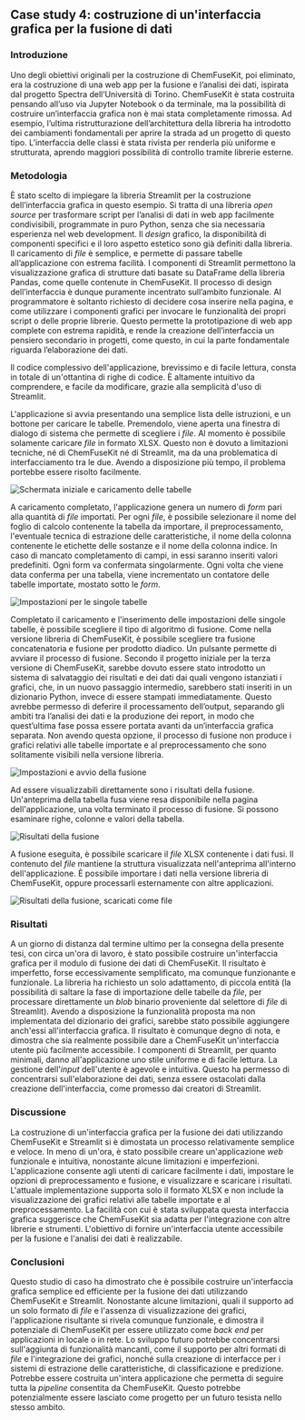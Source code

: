 ## Case study 4: costruzione di un'interfaccia grafica per la fusione di dati

### Introduzione

Uno degli obiettivi originali per la costruzione di ChemFuseKit, poi eliminato, era la costruzione di una web app per la fusione e l’analisi dei dati, ispirata dal progetto Spectra dell’Università di Torino. ChemFuseKit è stata costruita pensando all’uso via Jupyter Notebook o da terminale, ma la possibilità di costruire un’interfaccia grafica non è mai stata completamente rimossa. Ad esempio, l’ultima ristrutturazione dell’architettura della libreria ha introdotto dei cambiamenti fondamentali per aprire la strada ad un progetto di questo tipo. L’interfaccia delle classi è stata rivista per renderla più uniforme e strutturata, aprendo maggiori possibilità di controllo tramite librerie esterne.

### Metodologia

È stato scelto di impiegare la libreria Streamlit per la costruzione dell’interfaccia grafica in questo esempio. Si tratta di una libreria *open source* per trasformare script per l’analisi di dati in web app facilmente condivisibili, programmate in puro Python, senza che sia necessaria esperienza nel web development. Il *design* grafico, la disponibilità di componenti specifici e il loro aspetto estetico sono già definiti dalla libreria. Il caricamento di *file* è semplice, e permette di passare tabelle all’applicazione con estrema facilità. I componenti di Streamlit permettono la visualizzazione grafica di strutture dati basate su DataFrame della libreria Pandas, come quelle contenute in ChemFuseKit. Il processo di design dell’interfaccia è dunque puramente incentrato sull’ambito funzionale. Al programmatore è soltanto richiesto di decidere cosa inserire nella pagina, e come utilizzare i componenti grafici per invocare le funzionalità dei propri script o delle proprie librerie. Questo permette la prototipazione di web app complete con estrema rapidità, e rende la creazione dell’interfaccia un pensiero secondario in progetti, come questo, in cui la parte fondamentale riguarda l’elaborazione dei dati.

Il codice complessivo dell'applicazione, brevissimo e di facile lettura, consta in totale di un'ottantina di righe di codice. È altamente intuitivo da comprendere, e facile da modificare, grazie alla semplicità d'uso di Streamlit.

L'applicazione si avvia presentando una semplice lista delle istruzioni, e un bottone per caricare le tabelle. Premendolo, viene aperta una finestra di dialogo di sistema che permette di scegliere i *file*. Al momento è possibile solamente caricare *file* in formato XLSX. Questo non è dovuto a limitazioni tecniche, né di ChemFuseKit né di Streamlit, ma da una problematica di interfacciamento tra le due. Avendo a disposizione più tempo, il problema portebbe essere risolto facilmente.

![Schermata iniziale e caricamento delle tabelle](cs4-1.png)

A caricamento completato, l'applicazione genera un numero di *form* pari alla quantità di *file* importati. Per ogni *file*, è possibile selezionare il nome del foglio di calcolo contenente la tabella da importare, il preprocessamento, l'eventuale tecnica di estrazione delle caratteristiche, il nome della colonna contenente le etichette delle sostanze e il nome della colonna indice. In caso di mancato completamento di campi, in essi saranno inseriti valori predefiniti. Ogni form va confermata singolarmente. Ogni volta che viene data conferma per una tabella, viene incrementato un contatore delle tabelle importate, mostato sotto le *form*.


![Impostazioni per le singole tabelle](cs4-2.png)

Completato il caricamento e l'inserimento delle impostazioni delle singole tabelle, è possibile scegliere il tipo di algoritmo di fusione. Come nella versione libreria di ChemFuseKit, è possibile scegliere tra fusione concatenatoria e fusione per prodotto diadico. Un pulsante permette di avviare il processo di fusione. Secondo il progetto iniziale per la terza versione di ChemFuseKit, sarebbe dovuto essere stato introdotto un sistema di salvataggio dei risultati e dei dati dai quali vengono istanziati i grafici, che, in un nuovo passaggio intermedio, sarebbero stati inseriti in un dizionario Python, invece di essere stampati immediatamente. Questo avrebbe permesso di deferire il processamento dell’output, separando gli ambiti tra l’analisi dei dati e la produzione dei report, in modo che quest’ultima fase possa essere portata avanti da un’interfaccia grafica separata. Non avendo questa opzione, il processo di fusione non produce i grafici relativi alle tabelle importate e al preprocessamento che sono solitamente visibili nella versione libreria.

![Impostazioni e avvio della fusione](cs4-3.png)

Ad essere visualizzabili direttamente sono i risultati della fusione. Un'anteprima della tabella fusa viene resa disponibile nella pagina dell'applicazione, una volta terminato il processo di fusione. Si possono esaminare righe, colonne e valori della tabella.

![Risultati della fusione](cs4-4.png)

A fusione eseguita, è possibile scaricare il *file* XLSX contenente i dati fusi. Il contenuto del *file* mantiene la struttura visualizzata nell'anteprima all'interno dell'applicazione. È possibile importare i dati nella versione libreria di ChemFuseKit, oppure processarli esternamente con altre applicazioni.

![Risultati della fusione, scaricati come *file*](cs4-5.png)

### Risultati

A un giorno di distanza dal termine ultimo per la consegna della presente tesi, con circa un'ora di lavoro, è stato possibile costruire un'interfaccia grafica per il modulo di fusione dei dati di ChemFuseKit. Il risultato è imperfetto, forse eccessivamente semplificato, ma comunque funzionante e funzionale. La libreria ha richiesto un solo adattamento, di piccola entità (la possibilità di saltare la fase di importazione delle tabelle da *file*, per processare direttamente un *blob* binario proveniente dal selettore di *file* di Streamlit). Avendo a disposizione la funzionalità proposta ma non implementata del dizionario dei grafici, sarebbe stato possibile aggiungere anch'essi all'interfaccia grafica. Il risultato è comunque degno di nota, e dimostra che sia realmente possibile dare a ChemFuseKit un'interfaccia utente più facilmente accessibile. I componenti di Streamlit, per quanto minimali, danno all'applicazione uno stile uniforme e di facile lettura. La gestione dell'*input* dell'utente è agevole e intuitiva. Questo ha permesso di concentrarsi sull'elaborazione dei dati, senza essere ostacolati dalla creazione dell'interfaccia, come promesso dai creatori di Streamlit.

### Discussione

La costruzione di un'interfaccia grafica per la fusione dei dati utilizzando ChemFuseKit e Streamlit si è dimostata un processo relativamente semplice e veloce. In meno di un'ora, è stato possibile creare un'applicazione *web* funzionale e intuitiva, nonostante alcune limitazioni e imperfezioni. L'applicazione consente agli utenti di caricare facilmente i dati, impostare le opzioni di preprocessamento e fusione, e visualizzare e scaricare i risultati. L'attuale implementazione supporta solo il formato XLSX e non include la visualizzazione dei grafici relativi alle tabelle importate e al preprocessamento. La facilità con cui è stata sviluppata questa interfaccia grafica suggerisce che ChemFuseKit sia adatta per l'integrazione con altre librerie e strumenti. L'obiettivo di fornire un'interfaccia utente accessibile per la fusione e l'analisi dei dati è realizzabile.

### Conclusioni

Questo studio di caso ha dimostrato che è possibile costruire un'interfaccia grafica semplice ed efficiente per la fusione dei dati utilizzando ChemFuseKit e Streamlit. Nonostante alcune limitazioni, quali il supporto ad un solo formato di *file* e l'assenza di visualizzazione dei grafici, l'applicazione risultante si rivela comunque funzionale, e dimostra il potenziale di ChemFuseKit per essere utilizzato come *back end* per applicazioni in locale o in rete. Lo sviluppo futuro potrebbe concentrarsi sull'aggiunta di funzionalità mancanti, come il supporto per altri formati di *file* e l'integrazione dei grafici, nonché sulla creazione di interfacce per i sistemi di estrazione delle caratteristiche, di classificazione e predizione. Potrebbe essere costruita un'intera applicazione che permetta di seguire tutta la *pipeline* consentita da ChemFuseKit. Questo potrebbe potenzialmente essere lasciato come progetto per un futuro tesista nello stesso ambito.
